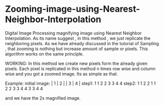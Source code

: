 # Zooming-image-using-Nearest-Neighbor-Interpolation
Digital Image Processing magnifying image using Nearest Neighbor Interpolation.
As its name suggest , in this method , we just replicate the neighboring pixels. As we have already discussed in the tutorial of Sampling , that zooming is nothing but increase amount of sample or pixels. This algorithm works on the same principle.

WORKING:
In this method we create new pixels form the already given pixels. Each pixel is replicated in this method n times row wise and column wise and you got a zoomed image. Its as simple as that.

Example:
initial image:
| 1 | 2 |
| 3 | 4 |
step1:
1 1 2 2
3 3 4 4
step2:
1 1 2 2
1 1 2 2
3 3 4 4
3 3 4 4

and we have the 2x magnified image.
